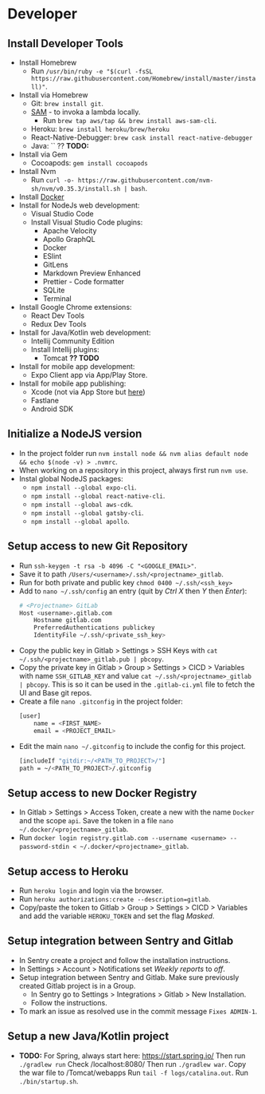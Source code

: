 # Developer

## Install Developer Tools

- Install Homebrew
  - Run `/usr/bin/ruby -e "$(curl -fsSL https://raw.githubusercontent.com/Homebrew/install/master/install)"`.
- Install via Homebrew
  - Git: `brew install git`.
  - [SAM](https://docs.aws.amazon.com/serverless-application-model/latest/developerguide/serverless-sam-cli-install-mac.html) - to invoka a lambda locally.
    - Run `brew tap aws/tap && brew install aws-sam-cli`.
  - Heroku: `brew install heroku/brew/heroku`
  - React-Native-Debugger: `brew cask install react-native-debugger`
  - Java: `` ?? **TODO:**
- Install via Gem
  - Cocoapods: `gem install cocoapods`
- Install Nvm
  - Run `curl -o- https://raw.githubusercontent.com/nvm-sh/nvm/v0.35.3/install.sh | bash`.
- Install [Docker](https://docs.docker.com/docker-for-mac/install/)
- Install for NodeJs web development:
  - Visual Studio Code
  - Install Visual Studio Code plugins:
    - Apache Velocity
    - Apollo GraphQL
    - Docker
    - ESlint
    - GitLens
    - Markdown Preview Enhanced
    - Prettier - Code formatter
    - SQLite
    - Terminal
- Install Google Chrome extensions:
  - React Dev Tools
  - Redux Dev Tools
- Install for Java/Kotlin web development:
  - Intellij Community Edition
  - Install Intellij plugins:
    - Tomcat **?? TODO**
- Install for mobile app development:
  - Expo Client app via App/Play Store.
- Install for mobile app publishing:
  - Xcode (not via App Store but [here](https://developer.apple.com/download/more/))
  - Fastlane
  - Android SDK

## Initialize a NodeJS version

- In the project folder run `nvm install node && nvm alias default node && echo $(node -v) > .nvmrc`.
- When working on a repository in this project, always first run `nvm use`.
- Instal global NodeJS packages:
  - `npm install --global expo-cli`.
  - `npm install --global react-native-cli`.
  - `npm install --global aws-cdk`.
  - `npm install --global gatsby-cli`.
  - `npm install --global apollo`.

## Setup access to new Git Repository

- Run `ssh-keygen -t rsa -b 4096 -C "<GOOGLE_EMAIL>"`.
- Save it to path `/Users/<username>/.ssh/<projectname>_gitlab`.
- Run for both private and public key `chmod 0400 ~/.ssh/<ssh_key>`
- Add to `nano ~/.ssh/config` an entry (quit by _Ctrl X_ then _Y_ then _Enter_):
  ```bash
  # <Projectname> GitLab
  Host <username>.gitlab.com
      Hostname gitlab.com
      PreferredAuthentications publickey
      IdentityFile ~/.ssh/<private_ssh_key>
  ```
- Copy the public key in Gitlab > Settings > SSH Keys with `cat ~/.ssh/<projectname>_gitlab.pub | pbcopy`.
- Copy the private key in Gitlab > Group > Settings > CICD > Variables with name `SSH_GITLAB_KEY` and value `cat ~/.ssh/<projectname>_gitlab | pbcopy`. This is so it can be used in the `.gitlab-ci.yml` file to fetch the UI and Base git repos.
- Create a file `nano .gitconfig` in the project folder:
  ```bash
  [user]
      name = <FIRST_NAME>
      email = <PROJECT_EMAIL>
  ```
- Edit the main `nano ~/.gitconfig` to include the config for this project.
  ```bash
  [includeIf "gitdir:~/<PATH_TO_PROJECT>/"]
  path = ~/<PATH_TO_PROJECT>/.gitconfig
  ```

## Setup access to new Docker Registry

- In Gitlab > Settings > Access Token, create a new with the name `Docker` and the scope `api`. Save the token in a file `nano ~/.docker/<projectname>_gitlab`.
- Run `docker login registry.gitlab.com --username <username> --password-stdin < ~/.docker/<projectname>_gitlab`.

## Setup access to Heroku

- Run `heroku login` and login via the browser.
- Run `heroku authorizations:create --description=gitlab`.
- Copy/paste the token to Gitlab > Group > Settings > CICD > Variables and add the variable `HEROKU_TOKEN` and set the flag _Masked_.

## Setup integration between Sentry and Gitlab

- In Sentry create a project and follow the installation instructions.
- In Settings > Account > Notifications set _Weekly reports_ to _off_.
- Setup integration between Sentry and Gitlab. Make sure previously created Gitlab project is in a Group.
  - In Sentry go to Settings > Integrations > Gitlab > New Installation.
  - Follow the instructions.
- To mark an issue as resolved use in the commit message `Fixes ADMIN-1`.

## Setup a new Java/Kotlin project

- **TODO:**
  For Spring, always start here: https://start.spring.io/
  Then run `./gradlew run`
  Check /localhost:8080/
  Then run `./gradlew war`.
  Copy the war file to /Tomcat/webapps
  Run `tail -f logs/catalina.out`.
  Run `./bin/startup.sh`.
